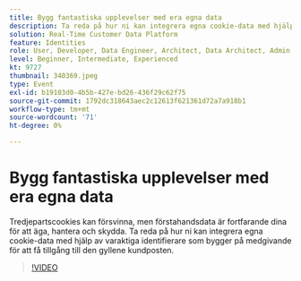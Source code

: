 ```yaml
---
title: Bygg fantastiska upplevelser med era egna data
description: Ta reda på hur ni kan integrera egna cookie-data med hjälp av varaktiga identifierare som bygger på medgivande för att få tillgång till den gyllene kundposten.
solution: Real-Time Customer Data Platform
feature: Identities
role: User, Developer, Data Engineer, Architect, Data Architect, Admin, Leader
level: Beginner, Intermediate, Experienced
kt: 9727
thumbnail: 340369.jpeg
type: Event
exl-id: b19103d0-4b5b-427e-bd26-436f29c62f75
source-git-commit: 1792dc318643aec2c12613f621361d72a7a918b1
workflow-type: tm+mt
source-wordcount: '71'
ht-degree: 0%

---
```


# Bygg fantastiska upplevelser med era egna data

Tredjepartscookies kan försvinna, men förstahandsdata är fortfarande dina för att äga, hantera och skydda. Ta reda på hur ni kan integrera egna cookie-data med hjälp av varaktiga identifierare som bygger på medgivande för att få tillgång till den gyllene kundposten.

>[!VIDEO](https://video.tv.adobe.com/v/340369/?quality=12&learn=on)

